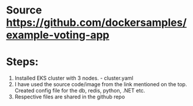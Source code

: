# Source https://github.com/dockersamples/example-voting-app

# Steps:
1. Installed EKS cluster with 3 nodes. - cluster.yaml
2. I have used the source code/image from the link mentioned on the top.
   Created config file for the db, redis, python, .NET etc.
3. Respective files are shared in the github repo

